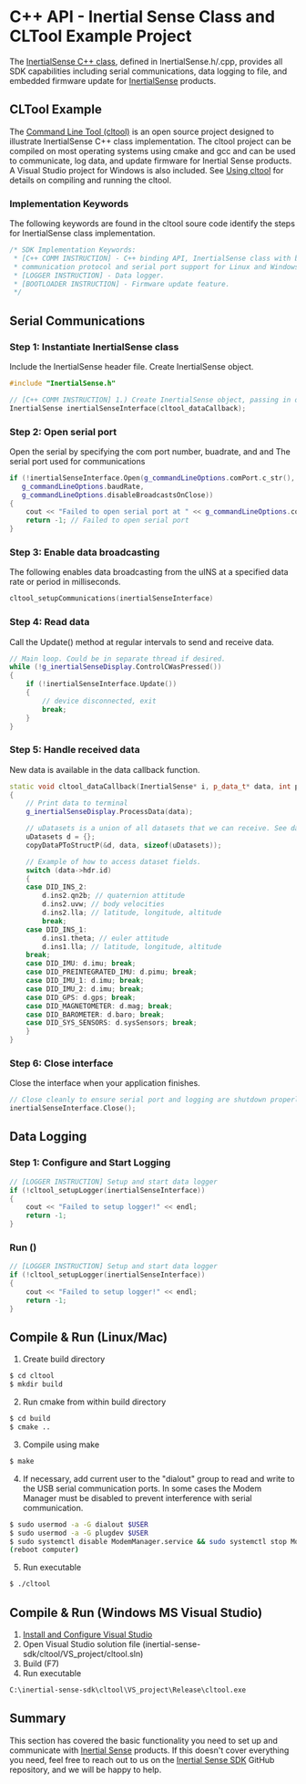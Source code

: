 # C++ API - Inertial Sense Class and CLTool Example Project

The <a href="https://github.com/inertialsense/inertial-sense-sdk/blob/release/src/InertialSense.cpp">InertialSense C++ class</a>, defined in InertialSense.h/.cpp, provides all SDK capabilities including serial communications, data logging to file, and embedded firmware update for <a href="https://inertialsense.com">InertialSense</a> products.

## CLTool Example

The <a href="https://github.com/inertialsense/inertial-sense-sdk/tree/master/cltool">Command Line Tool (cltool)</a> is an open source project designed to illustrate InertialSense C++ class implementation.  The cltool project can be compiled on most operating systems using cmake and gcc and can be used to communicate, log data, and update firmware for Inertial Sense products.  A Visual Studio project for Windows is also included.  See [Using cltool](../App_Usage/cltool.md) for details on compiling and running the cltool.

### Implementation Keywords
The following keywords are found in the cltool soure code identify the steps for InertialSense class implementation.

```C++
/* SDK Implementation Keywords:
 * [C++ COMM INSTRUCTION] - C++ binding API, InertialSense class with binary
 * communication protocol and serial port support for Linux and Windows.
 * [LOGGER INSTRUCTION] - Data logger.
 * [BOOTLOADER INSTRUCTION] - Firmware update feature.
 */
```

## Serial Communications

### Step 1: Instantiate InertialSense class

Include the InertialSense header file. Create InertialSense object.

```C++
#include "InertialSense.h"

// [C++ COMM INSTRUCTION] 1.) Create InertialSense object, passing in data callback function pointer.
InertialSense inertialSenseInterface(cltool_dataCallback);
```

### Step 2: Open serial port

Open the serial by specifying the com port number, buadrate, and  and The serial port used for communications

```C++
if (!inertialSenseInterface.Open(g_commandLineOptions.comPort.c_str(),
   g_commandLineOptions.baudRate,
   g_commandLineOptions.disableBroadcastsOnClose))
{
	cout << "Failed to open serial port at " << g_commandLineOptions.comPort.c_str() << endl;
	return -1; // Failed to open serial port
}
```

### Step 3: Enable data broadcasting

The following enables data broadcasting from the uINS at a specified data rate or period in milliseconds.

``` C++
cltool_setupCommunications(inertialSenseInterface)
```

### Step 4: Read data

Call the Update() method at regular intervals to send and receive data.

``` C++
// Main loop. Could be in separate thread if desired.
while (!g_inertialSenseDisplay.ControlCWasPressed())
{
	if (!inertialSenseInterface.Update())
	{
		// device disconnected, exit
		break;
	}
}
```

### Step 5: Handle received data

New data is available in the data callback function.

``` C++
static void cltool_dataCallback(InertialSense* i, p_data_t* data, int pHandle)
{
	// Print data to terminal
	g_inertialSenseDisplay.ProcessData(data);

	// uDatasets is a union of all datasets that we can receive. See data_sets.h for a full list of all available datasets.
	uDatasets d = {};
	copyDataPToStructP(&d, data, sizeof(uDatasets));

	// Example of how to access dataset fields.
	switch (data->hdr.id)
	{
	case DID_INS_2:
		d.ins2.qn2b; // quaternion attitude
		d.ins2.uvw; // body velocities
		d.ins2.lla; // latitude, longitude, altitude
		break;
	case DID_INS_1:
		d.ins1.theta; // euler attitude
		d.ins1.lla; // latitude, longitude, altitude
	break;
	case DID_IMU: d.imu; break;
	case DID_PREINTEGRATED_IMU: d.pimu; break;
	case DID_IMU_1: d.imu; break;
	case DID_IMU_2: d.imu; break;
	case DID_GPS: d.gps; break;
	case DID_MAGNETOMETER: d.mag; break;
	case DID_BAROMETER: d.baro; break;
	case DID_SYS_SENSORS: d.sysSensors; break;
	}
}
```

### Step 6: Close interface

Close the interface when your application finishes.

```C
// Close cleanly to ensure serial port and logging are shutdown properly. (optional)
inertialSenseInterface.Close();
```

## Data Logging

### Step 1: Configure and Start Logging

```C
// [LOGGER INSTRUCTION] Setup and start data logger
if (!cltool_setupLogger(inertialSenseInterface))
{
	cout << "Failed to setup logger!" << endl;
	return -1;
}
```

### Run ()

```c
// [LOGGER INSTRUCTION] Setup and start data logger
if (!cltool_setupLogger(inertialSenseInterface))
{
	cout << "Failed to setup logger!" << endl;
	return -1;
}
```

## Compile & Run (Linux/Mac)

1. Create build directory
``` bash
$ cd cltool
$ mkdir build
```
2. Run cmake from within build directory
``` bash
$ cd build
$ cmake ..
```
3. Compile using make
 ``` bash
 $ make
 ```
4. If necessary, add current user to the "dialout" group to read and write to the USB serial communication ports.  In some cases the Modem Manager must be disabled to prevent interference with serial communication. 
```bash
$ sudo usermod -a -G dialout $USER
$ sudo usermod -a -G plugdev $USER
$ sudo systemctl disable ModemManager.service && sudo systemctl stop ModemManager.service
(reboot computer)
```
5. Run executable
``` bash
$ ./cltool
```

## Compile & Run (Windows MS Visual Studio)
1. [Install and Configure Visual Studio](../getting-started/#installing-and-configuring-visual-studio)
2. Open Visual Studio solution file (inertial-sense-sdk/cltool/VS_project/cltool.sln)
3. Build (F7)
4. Run executable
``` bash
C:\inertial-sense-sdk\cltool\VS_project\Release\cltool.exe
```


## Summary

This section has covered the basic functionality you need to set up and communicate with <a href="https://inertialsense.com">Inertial Sense</a> products.  If this doesn't cover everything you need, feel free to reach out to us on the <a href="https://github.com/inertialsense/inertial-sense-sdk">Inertial Sense SDK</a> GitHub repository, and we will be happy to help.
